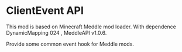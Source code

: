ClientEvent API
===================

This mod is based on Minecraft Meddle mod loader.
With dependence DynamicMapping 024 , MeddleAPI v1.0.6.

Provide some common event hook for Meddle mods.